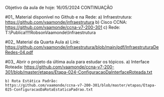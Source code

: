 Objetivo da aula de hoje: 16/05/2024 CONTINUAÇÃO

#01_ Material disponível no Github e na Rede:
	a) Infraestrutura: https://github.com/vaamonde/infraestrutura
	b) Cisco CCNA: https://github.com/vaamonde/ccna-v7-200-301
	c) Rede: T:\Publica\!!!!RobsonVaamonde\Infraestrutura

#02_ Material da Quarta Aula
	a) Link: https://github.com/vaamonde/infraestrutura/blob/main/pdf/InfraestruturaDeRedes-04.pdf

#03_ Abrir o projeto da última aula para estudar os tópicos.
	a) Interface Roteada:
 	https://github.com/vaamonde/ccna-v7-200-301/blob/master/etapas/Etapa-024-ConfiguracaoDaInterfaceRoteada.txt
	
	b) Rota Estática Padrão:
 	https://github.com/vaamonde/ccna-v7-200-301/blob/master/etapas/Etapa-025-ConfiguracaoDaRotaEstaticaPadrao.txt
